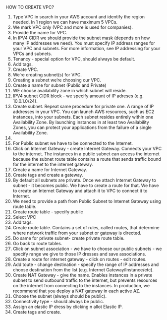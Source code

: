 HOW TO CREATE VPC?
1. Type VPC in search in your AWS account and identify the region needed.
In 1 region we can have maximum 5 VPCs.
2. We mark VPC only (VPC and more is used for companies).
3. Provide the name for VPC.
4. In IPV4 CIDR we should provide the subnet mask (depends on how many IP addresses we need). You must specify IP address ranges for your VPC and subnets. For more information, see IP addressing for your VPCs and subnets.
5. Tenancy - special option for VPC, should always be default. 
6. Add tags.
7. Create VPC.
8. We’re creating subnet(s) for VPC.
9. Creating a subnet we’re choosing our VPC.
10. Create a name for subnet (Public and Private)
11. WE choose availability zone in which subnet will reside.
12. IPV4 subnet CIDR block - we specify amount of IP adreses (e.g. 10.0.1.0/24). 
13. Create subnet. Repeat same procedure for private one. A range of IP addresses in your VPC. You can launch AWS resources, such as EC2 instances, into your subnets. Each subnet resides entirely within one Availability Zone. By launching instances in at least two Availability Zones, you can protect your applications from the failure of a single Availability Zone.
14. 
15. For Public subnet we have to be connected to the Internet. 
16. Click on Internet Gateway - create Internet Gateway. Connects your VPC to the internet. The instances in a public subnet can access the internet because the subnet route table contains a route that sends traffic bound for the internet to the internet gateway. 
17. Create a name for Internet Gateway.
18. Create tags and create a gateway. 
19. By default all subnets are private. Once we attach Internet Gateway to subnet -  it becomes public. We have to create a route for that. We have to create an Internet Gateway and attach it to VPC to connect it to Internet.
20. We need to provide a path from Public Subnet to Internet Gateway using route table.
21. Create route table - specify public
22. Select VPC
23. Add tags.
24. Create route table. Contains a set of rules, called routes, that determine where network traffic from your subnet or gateway is directed.
25. Do same for private subnet- create private route table.
26. Go back to route tables.
27. Click on subnet association - we have to choose our public subnets - we specify range we give to those IP dresses and save associations. 
28. Create a route for internet gateway - click on routes - edit routes.
29. Add toute - change destination - specify the range of IP addresses and choose destination from the list (e.g. Internet Gateway/Instance/etc).
30. Create NAT Gateway - give the name. Enables instances in a private subnet to send outbound traffic to the internet, but prevents resources on the internet from connecting to the instances. In production, we recommend that you deploy a NAT gateway in each active AZ. 
31. Choose the subnet (always should be public).
32. Connectivity type - should always be public.
33. Assign an elastic IP dress by clicking n allot Elastic IP.
34. Create tags and create.



